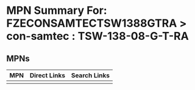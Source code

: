 



# MPN Summary For: FZECONSAMTECTSW1388GTRA > con-samtec : TSW-138-08-G-T-RA

## MPNs
  

|MPN|Direct Links|Search Links|
| :--- | :--- | :--- |
||||
